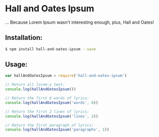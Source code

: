 # Hall and Oates Ipsum

... Because Lorem Ipsum wasn't interesting enough, plus, Hall and Oates!

## Installation:

```sh
$ npm install hall-and-oates-ipsum --save
```

## Usage:

```js
var hallAndOatesIpsum = require('hall-and-oates-ipsum')

// Return all lorem-y text:
console.log(hallAndOatesIpsum())

// Return the first 6 words of lyrics:
console.log(hallAndOatesIpsum('words', 6))

// Return the first 2 lines of lyrics:
console.log(hallAndOatesIpsum('lines', 2))

// Return the first paragraph of lyrics:
console.log(hallAndOatesIpsum('paragraphs', 1))
```
